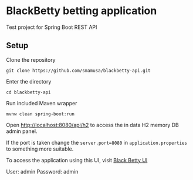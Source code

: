 # BlackBetty betting application

Test project for Spring Boot REST API

## Setup

Clone the repository

`git clone https://github.com/smamusa/blackbetty-api.git`

Enter the directory

`cd blackbetty-api`

Run included Maven wrapper

`mvnw clean spring-boot:run`

Open [http://localhost:8080/api/h2](http://localhost:8080/api/h2) to access the in data H2 memory DB admin panel.

If the port is taken change the `server.port=8080` in `application.properties` to something more suitable.

To access the application using this UI, visit [Black Betty UI](https://github.com/smamusa/blackbetty)

User: admin Password: admin
